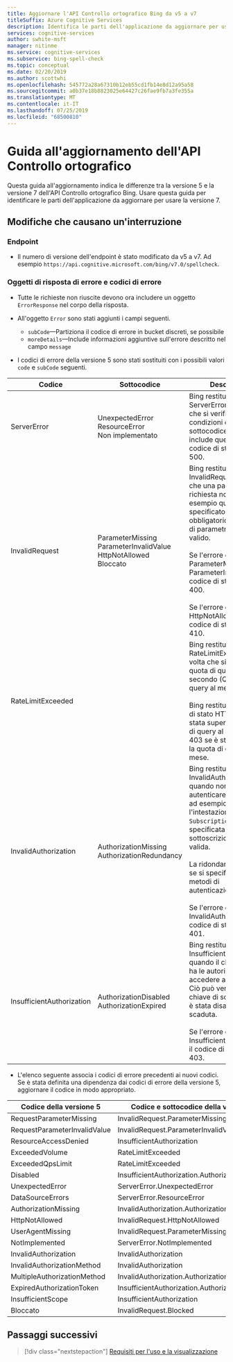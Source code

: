 ```yaml
---
title: Aggiornare l'API Controllo ortografico Bing da v5 a v7
titleSuffix: Azure Cognitive Services
description: Identifica le parti dell'applicazione da aggiornare per usare la versione 7.
services: cognitive-services
author: swhite-msft
manager: nitinme
ms.service: cognitive-services
ms.subservice: bing-spell-check
ms.topic: conceptual
ms.date: 02/20/2019
ms.author: scottwhi
ms.openlocfilehash: 545772a28a67310b12eb55cd1fb14e8d12a95a58
ms.sourcegitcommit: a0b37e18b8823025e64427c26fae9fb7a3fe355a
ms.translationtype: MT
ms.contentlocale: it-IT
ms.lasthandoff: 07/25/2019
ms.locfileid: "68500810"
---
```

# <a name="spell-check-api-upgrade-guide"></a>Guida all'aggiornamento dell'API Controllo ortografico

Questa guida all'aggiornamento indica le differenze tra la versione 5 e la versione 7 dell'API Controllo ortografico Bing. Usare questa guida per identificare le parti dell'applicazione da aggiornare per usare la versione 7.

## <a name="breaking-changes"></a>Modifiche che causano un'interruzione

### <a name="endpoints"></a>Endpoint

- Il numero di versione dell'endpoint è stato modificato da v5 a v7. Ad esempio `https://api.cognitive.microsoft.com/bing/v7.0/spellcheck`.

### <a name="error-response-objects-and-error-codes"></a>Oggetti di risposta di errore e codici di errore

- Tutte le richieste non riuscite devono ora includere un oggetto `ErrorResponse` nel corpo della risposta.

- All'oggetto `Error` sono stati aggiunti i campi seguenti.  
  - `subCode`&mdash;Partiziona il codice di errore in bucket discreti, se possibile
  - `moreDetails`&mdash;Include informazioni aggiuntive sull'errore descritto nel campo `message`
   

- I codici di errore della versione 5 sono stati sostituiti con i possibili valori `code` e `subCode` seguenti.  
  
|Codice|Sottocodice|Descrizione
|-|-|-
|ServerError|UnexpectedError<br/>ResourceError<br/>Non implementato|Bing restituisce ServerError ogni volta che si verifica una delle condizioni del sottocodice. La risposta include questi errori se il codice di stato HTTP è 500.
|InvalidRequest|ParameterMissing<br/>ParameterInvalidValue<br/>HttpNotAllowed<br/>Bloccato|Bing restituisce InvalidRequest ogni volta che una parte della richiesta non è valida, ad esempio quando non è specificato un parametro obbligatorio o un valore di parametro non è valido.<br/><br/>Se l'errore è ParameterMissing o ParameterInvalidValue, il codice di stato HTTP è 400.<br/><br/>Se l'errore è HttpNotAllowed, il codice di stato HTTP è 410.
|RateLimitExceeded||Bing restituisce RateLimitExceeded ogni volta che si supera la quota di query al secondo (QPS) o di query al mese (QPM).<br/><br/>Bing restituisce il codice di stato HTTP 429 se è stata superata la quota di query al secondo e 403 se è stata superata la quota di query al mese.
|InvalidAuthorization|AuthorizationMissing<br/>AuthorizationRedundancy|Bing restituisce InvalidAuthorization quando non riesce ad autenticare il chiamante, ad esempio quando l'intestazione `Ocp-Apim-Subscription-Key` non è specificata o la chiave di sottoscrizione non è valida.<br/><br/>La ridondanza si verifica se si specificano più metodi di autenticazione.<br/><br/>Se l'errore è InvalidAuthorization, il codice di stato HTTP è 401.
|InsufficientAuthorization|AuthorizationDisabled<br/>AuthorizationExpired|Bing restituisce InsufficientAuthorization quando il chiamante non ha le autorizzazioni per accedere alla risorsa. Ciò può verificarsi se la chiave di sottoscrizione è stata disabilitata o è scaduta. <br/><br/>Se l'errore è InsufficientAuthorization, il codice di stato HTTP è 403.

- L'elenco seguente associa i codici di errore precedenti ai nuovi codici. Se è stata definita una dipendenza dai codici di errore della versione 5, aggiornare il codice in modo appropriato.  
  
|Codice della versione 5|Codice e sottocodice della versione 7
|-|-
|RequestParameterMissing|InvalidRequest.ParameterMissing
RequestParameterInvalidValue|InvalidRequest.ParameterInvalidValue
ResourceAccessDenied|InsufficientAuthorization
ExceededVolume|RateLimitExceeded
ExceededQpsLimit|RateLimitExceeded
Disabled|InsufficientAuthorization.AuthorizationDisabled
UnexpectedError|ServerError.UnexpectedError
DataSourceErrors|ServerError.ResourceError
AuthorizationMissing|InvalidAuthorization.AuthorizationMissing
HttpNotAllowed|InvalidRequest.HttpNotAllowed
UserAgentMissing|InvalidRequest.ParameterMissing
NotImplemented|ServerError.NotImplemented
InvalidAuthorization|InvalidAuthorization
InvalidAuthorizationMethod|InvalidAuthorization
MultipleAuthorizationMethod|InvalidAuthorization.AuthorizationRedundancy
ExpiredAuthorizationToken|InsufficientAuthorization.AuthorizationExpired
InsufficientScope|InsufficientAuthorization
Bloccato|InvalidRequest.Blocked

## <a name="next-steps"></a>Passaggi successivi

> [!div class="nextstepaction"]
> [Requisiti per l'uso e la visualizzazione](./UseAndDisplayRequirements.md)
